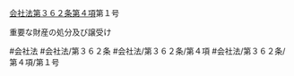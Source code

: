 [会社法第３６２条第４項](会社法＿＿＿＿第３６２条第４項)第１号

重要な財産の処分及び譲受け


#会社法
#会社法/第３６２条
#会社法/第３６２条/第４項
#会社法/第３６２条/第４項/第１号
